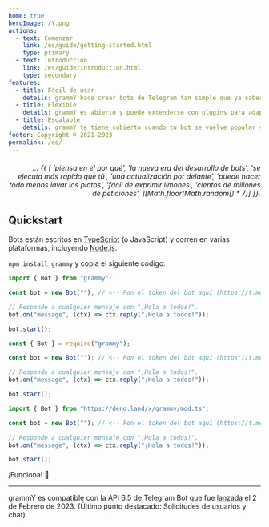 ```yaml
---
home: true
heroImage: /Y.png
actions:
  - text: Comenzar
    link: /es/guide/getting-started.html
    type: primary
  - text: Introducción
    link: /es/guide/introduction.html
    type: secondary
features:
  - title: Fácil de usar
    details: grammY hace crear bots de Telegram tan simple que ya sabes como hacerlo.
  - title: Flexible
    details: grammY es abierto y puede extenderse con plugins para adaptarse a tus necesidades.
  - title: Escalable
    details: grammY te tiene cubierto cuando tu bot se vuelve popular y el tráfico se incrementa.
footer: Copyright © 2021-2023
permalink: /es/
---
```


<h6 align="right">… {{ [
  'piensa en el por qué',
  'la nueva era del desarrollo de bots',
  'se ejecuta más rápido que tú',
  'una actualización por delante',
  'puede hacer todo menos lavar los platos',
  'fácil de exprimir limones',
  'cientos de millones de peticiones',
][Math.floor(Math.random() * 7)] }}.</h6>

## Quickstart

Bots están escritos en [TypeScript](https://www.typescriptlang.org) (o JavaScript) y corren en varias plataformas, incluyendo [Node.js](https://nodejs.org).

`npm install grammy` y copia el siguiente código:

<CodeGroup>
  <CodeGroupItem title="TypeScript" active>

```ts
import { Bot } from "grammy";

const bot = new Bot(""); // <-- Pon el token del bot aquí (https://t.me/BotFather)

// Responde a cualquier mensaje con "¡Hola a todos!".
bot.on("message", (ctx) => ctx.reply("¡Hola a todos!"));

bot.start();
```

</CodeGroupItem>
 <CodeGroupItem title="JavaScript">

```js
const { Bot } = require("grammy");

const bot = new Bot(""); // <-- Pon el token del bot aquí (https://t.me/BotFather)

// Responde a cualquier mensaje con "¡Hola a todos!".
bot.on("message", (ctx) => ctx.reply("¡Hola a todos!"));

bot.start();
```

</CodeGroupItem>
 <CodeGroupItem title="Deno">

```ts
import { Bot } from "https://deno.land/x/grammy/mod.ts";

const bot = new Bot(""); // <-- Pon el token del bot aquí (https://t.me/BotFather)

// Responde a cualquier mensaje con "¡Hola a todos!".
bot.on("message", (ctx) => ctx.reply("¡Hola a todos!"));

bot.start();
```

</CodeGroupItem>
</CodeGroup>

¡Funciona! :tada:

---

grammY es compatible con la API 6.5 de Telegram Bot que fue [lanzada](https://core.telegram.org/bots/api#february-02-2023) el 2 de Febrero de 2023.
(Último punto destacado: Solicitudes de usuarios y chat)
